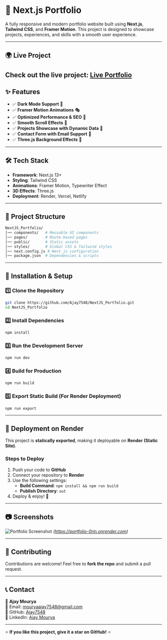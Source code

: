 # 🚀 Next.js Portfolio

A fully responsive and modern portfolio website built using **Next.js**, **Tailwind CSS**, and **Framer Motion**. This project is designed to showcase projects, experiences, and skills with a smooth user experience.

---

## 🌍 Live Project
Check out the live project: **[Live Portfolio](https://portfolio-0rin.onrender.com)**
---

## ✨ Features
- ✅ **Dark Mode Support** 🌙
- ✅ **Framer Motion Animations** 🎭
- ✅ **Optimized Performance & SEO** 🚀
- ✅ **Smooth Scroll Effects** 🎢
- ✅ **Projects Showcase with Dynamic Data** 📂
- ✅ **Contact Form with Email Support** 📧
- ✅ **Three.js Background Effects** 🌌

---

## 🛠 Tech Stack
- **Framework**: Next.js 13+
- **Styling**: Tailwind CSS
- **Animations**: Framer Motion, Typewriter Effect
- **3D Effects**: Three.js
- **Deployment**: Render, Vercel, Netlify

---

## 📁 Project Structure
```bash
NextJS_Portfolio/
│── components/   # Reusable UI components
│── pages/        # Route-based pages
│── public/       # Static assets
│── styles/       # Global CSS & Tailwind styles
│── next.config.js # Next.js configuration
│── package.json  # Dependencies & scripts
```

---

## 🚀 Installation & Setup

### 1️⃣ Clone the Repository
```sh
git clone https://github.com/Ajay7548/NextJS_Portfolio.git
cd NextJS_Portfolio
```

### 2️⃣ Install Dependencies
```sh
npm install
```

### 3️⃣ Run the Development Server
```sh
npm run dev
```

### 4️⃣ Build for Production
```sh
npm run build
```

### 5️⃣ Export Static Build (For Render Deployment)
```sh
npm run export
```

---

## 🚀 Deployment on Render
This project is **statically exported**, making it deployable on **Render (Static Site)**.

### **Steps to Deploy**
1. Push your code to **GitHub**
2. Connect your repository to **Render**
3. Use the following settings:
   - **Build Command**: `npm install && npm run build`
   - **Publish Directory**: `out`
4. Deploy & enjoy! 🎉



---

## 📷 Screenshots
![Portfolio Screenshot](#) *(https://portfolio-0rin.onrender.com)*

---

## 🤝 Contributing
Contributions are welcome! Feel free to **fork the repo** and submit a pull request.

---

## 📞 Contact
👤 **Ajay Mourya**  
📧 Email: [mouryaajay7548@gmail.com](mailto:mouryaajay7548@gmail.com)  
🔗 GitHub: [Ajay7548](https://github.com/Ajay7548)  
🔗 LinkedIn: [Ajay Mourya](http://linkedin.com/in/ajay-mourya-22b643150)  

---

⭐ **If you like this project, give it a star on GitHub!** ⭐

